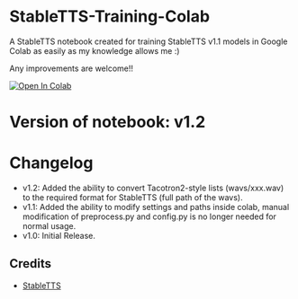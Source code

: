 # StableTTS-Training-Colab
A StableTTS notebook created for training StableTTS v1.1 models in Google Colab as easily as my knowledge allows me :)

Any improvements are welcome!!

[![Open In Colab](https://colab.research.google.com/assets/colab-badge.svg)](https://colab.research.google.com/github/usamireko/StableTTS-Training-Colab/blob/main/StableTTS_Training.ipynb)


# Version of notebook: v1.2

# Changelog

- v1.2: Added the ability to convert Tacotron2-style lists (wavs/xxx.wav) to the required format for StableTTS (full path of the wavs).
- v1.1: Added the ability to modify settings and paths inside colab, manual modification of preprocess.py and config.py is no longer needed for normal usage.
- v1.0: Initial Release.


## Credits
+ [StableTTS](https://github.com/KdaiP/StableTTS)

